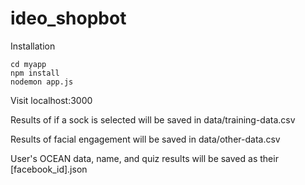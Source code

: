 # ideo_shopbot

Installation

    cd myapp
    npm install
    nodemon app.js

Visit localhost:3000

Results of if a sock is selected will be saved in data/training-data.csv

Results of facial engagement will be saved in data/other-data.csv

User's OCEAN data, name, and quiz results will be saved as their [facebook_id].json
